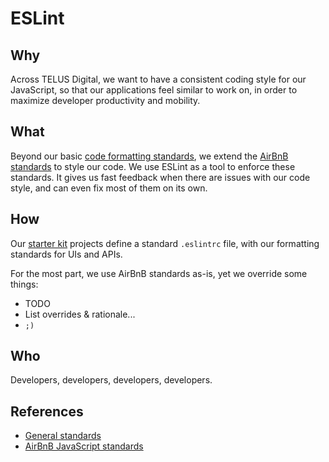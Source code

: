 # ESLint

## Why

Across TELUS Digital, we want to have a consistent coding style for our JavaScript, so that our applications feel similar to work on, in order to maximize developer productivity and mobility.

## What

Beyond our basic [code formatting standards](code-formatting.md), we extend the [AirBnB standards](https://github.com/airbnb/javascript) to style our code. We use ESLint as a tool to enforce these standards. It gives us fast feedback when there are issues with our code style, and can even fix most of them on its own.

## How

Our [starter kit](starter-kits.md) projects define a standard `.eslintrc` file, with our formatting standards for UIs and APIs.

For the most part, we use AirBnB standards as-is, yet we override some things:

-   TODO
-   List overrides & rationale...
-   `;)`

## Who

Developers, developers, developers, developers.

## References

-   [General standards](code-formatting.md)
-   [AirBnB JavaScript standards](https://github.com/airbnb/javascript)
